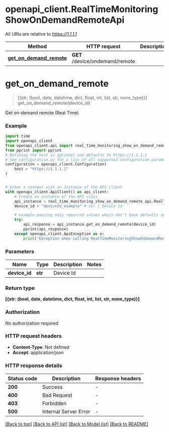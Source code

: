 # openapi_client.RealTimeMonitoringShowOnDemandRemoteApi

All URIs are relative to *https://1.1.1.1*

Method | HTTP request | Description
------------- | ------------- | -------------
[**get_on_demand_remote**](RealTimeMonitoringShowOnDemandRemoteApi.md#get_on_demand_remote) | **GET** /device/ondemand/remote | 


# **get_on_demand_remote**
> [{str: (bool, date, datetime, dict, float, int, list, str, none_type)}] get_on_demand_remote(device_id)



Get on-demand remote (Real Time)

### Example


```python
import time
import openapi_client
from openapi_client.api import real_time_monitoring_show_on_demand_remote_api
from pprint import pprint
# Defining the host is optional and defaults to https://1.1.1.1
# See configuration.py for a list of all supported configuration parameters.
configuration = openapi_client.Configuration(
    host = "https://1.1.1.1"
)


# Enter a context with an instance of the API client
with openapi_client.ApiClient() as api_client:
    # Create an instance of the API class
    api_instance = real_time_monitoring_show_on_demand_remote_api.RealTimeMonitoringShowOnDemandRemoteApi(api_client)
    device_id = "deviceId_example" # str | Device Id

    # example passing only required values which don't have defaults set
    try:
        api_response = api_instance.get_on_demand_remote(device_id)
        pprint(api_response)
    except openapi_client.ApiException as e:
        print("Exception when calling RealTimeMonitoringShowOnDemandRemoteApi->get_on_demand_remote: %s\n" % e)
```


### Parameters

Name | Type | Description  | Notes
------------- | ------------- | ------------- | -------------
 **device_id** | **str**| Device Id |

### Return type

**[{str: (bool, date, datetime, dict, float, int, list, str, none_type)}]**

### Authorization

No authorization required

### HTTP request headers

 - **Content-Type**: Not defined
 - **Accept**: application/json


### HTTP response details

| Status code | Description | Response headers |
|-------------|-------------|------------------|
**200** | Success |  -  |
**400** | Bad Request |  -  |
**403** | Forbidden |  -  |
**500** | Internal Server Error |  -  |

[[Back to top]](#) [[Back to API list]](../README.md#documentation-for-api-endpoints) [[Back to Model list]](../README.md#documentation-for-models) [[Back to README]](../README.md)

